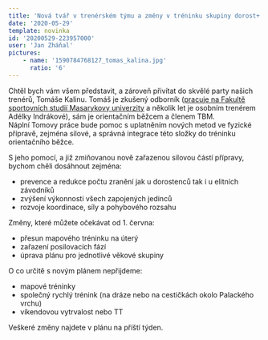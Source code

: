```yaml
---
title: 'Nová tvář v trenérském týmu a změny v tréninku skupiny dorost+'
date: '2020-05-29'
template: novinka
id: '20200529-223957000'
user: 'Jan Zháňal'
pictures:
    - name: '1590784768127_tomas_kalina.jpg'
      ratio: '6'
---
```

Chtěl bych vám všem představit, a zároveň přivítat do skvělé party našich trenérů, Tomáše Kalinu. Tomáš je zkušený odborník ([pracuje na Fakultě sportovních studií Masarykovy univerzity](https://www.muni.cz/lide/176361-tomas-kalina) a několik let je osobním trenérem Adélky Indrákové), sám je orientačním běžcem a členem TBM.  
Náplní Tomovy práce bude pomoc s uplatněním nových metod ve fyzické přípravě, zejména silové, a správná integrace této složky do tréninku orientačního běžce.

S jeho pomocí, a již zmiňovanou nově zařazenou silovou částí přípravy, bychom chěli dosáhnout zejména:

*   prevence a redukce počtu zranění jak u dorostenců tak i u elitních závodníků
*   zvýšení výkonnosti všech zapojených jedinců
*   rozvoje koordinace, síly a pohybového rozsahu

Změny, které můžete očekávat od 1. června:

*   přesun mapového tréninku na úterý
*   zařazení posilovacích fází
*   úprava plánu pro jednotlivé věkové skupiny

O co určitě s novým plánem nepřijdeme:

*   mapové tréninky
*   společný rychlý trénink (na dráze nebo na cestičkách okolo Palackého vrchu)
*   víkendovou vytrvalost nebo TT

Veškeré změny najdete v plánu na příští týden.
